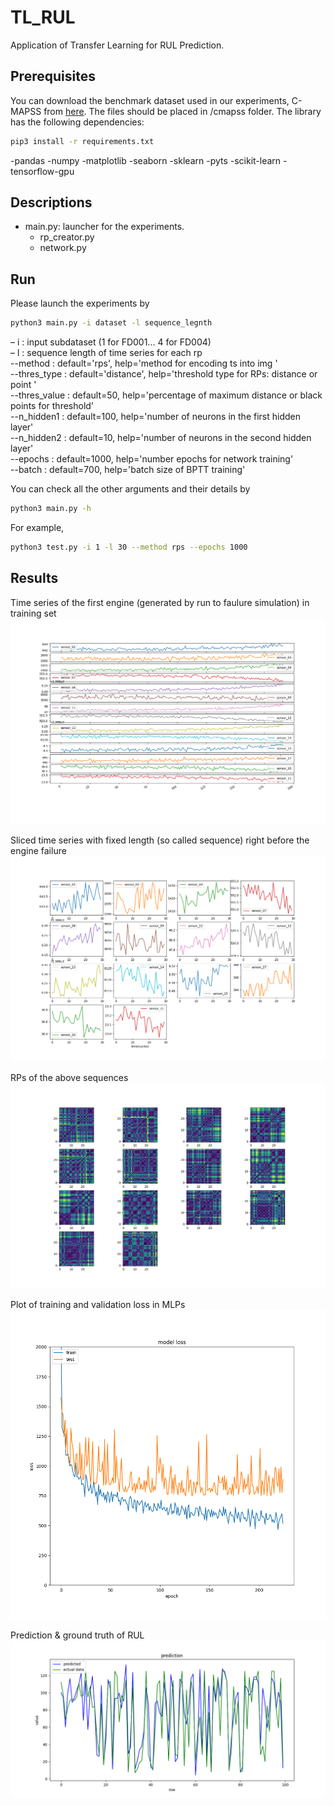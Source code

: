 # TL_RUL
Application of Transfer Learning for RUL Prediction.

## Prerequisites
You can download the benchmark dataset used in our experiments, C-MAPSS from [here](https://drive.google.com/drive/folders/1xHLtx9laqSTO_8LOFCdOBEkouMpbkAFM?usp=sharing).
The files should be placed in /cmapss folder.
The library has the following dependencies:
```bash
pip3 install -r requirements.txt
```
-pandas
-numpy
-matplotlib
-seaborn
-sklearn
-pyts
-scikit-learn
-tensorflow-gpu


## Descriptions
- main.py: launcher for the experiments.
  - rp_creator.py
  - network.py

## Run
Please launch the experiments by 
```bash
python3 main.py -i dataset -l sequence_legnth 
```

&ndash;  i : input subdataset (1 for FD001... 4 for FD004) <br/>
&ndash;  l : sequence length of time series for each rp <br/>
--method : default='rps', help='method for encoding ts into img ' <br/>
--thres_type : default='distance', help='threshold type for RPs: distance or point ' <br/>
--thres_value : default=50, help='percentage of maximum distance or black points for threshold' <br/>
--n_hidden1 : default=100, help='number of neurons in the first hidden layer' <br/>
--n_hidden2 : default=10, help='number of neurons in the second hidden layer' <br/>
--epochs : default=1000, help='number epochs for network training' <br/>
--batch : default=700, help='batch size of BPTT training' <br/>

You can check all the other arguments and their details by
```bash
python3 main.py -h
```

For example,
```bash
python3 test.py -i 1 -l 30 --method rps --epochs 1000
```

 

## Results
Time series of the first engine (generated by run to faulure simulation) in training set
![](/figures/r2f_ts.png)

Sliced time series with fixed length (so called sequence) right before the engine failure
![](/figures/sequences.png)

RPs of the above sequences
![](/figures/rps.png)

Plot of training and validation loss in MLPs
![](/figures/loss.png)

Prediction & ground truth of RUL
![](/figures/results.png)

